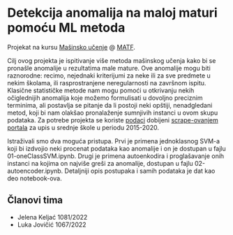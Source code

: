 # Detekcija anomalija na maloj maturi pomoću ML metoda

Projekat na kursu [Mašinsko učenje](https://ml.matf.bg.ac.rs/) @ [MATF](https://www.matf.bg.ac.rs).

Cilj ovog projekta je ispitivanje više metoda mašinskog učenja kako bi se pronašle anomalije u rezultatima male mature. Ove anomalije mogu biti raznorodne: recimo, nejednaki kriterijumi za neke ili za sve predmete u nekim školama, ili rasprostranjene neregularnosti na završnom ispitu. Klasične statističke metode nam mogu pomoći u otkrivanju nekih očiglednijih anomalija koje možemo formulisati u dovoljno preciznim terminima, ali postavlja se pitanje da li postoji neki opštiji, nenadgledani metod, koji bi nam olakšao pronalaženje sumnjivih instanci u ovom skupu podataka. Za potrebe projekta se koriste [podaci](https://github.com/luka-j/UpisDbMigrator/releases/tag/20.0) dobijeni [scrape-ovanjem portala](https://github.com/luka-j/UpisScraper/) za upis u srednje škole u periodu 2015-2020.

Istraživali smo dva moguća pristupa. Prvi je primena jednoklasnog SVM-a koji bi izdvojio neki procenat podataka kao anomalije i on je dostupan u fajlu 01-oneClassSVM.ipynb. Drugi je primena autoenkodira i proglašavanje onih instanci na kojima on najviše greši za anomalije, dostupan u fajlu 02-autoencoder.ipynb. Detaljniji opis postupaka i samih podataka je dat kao deo notebook-ova.

## Članovi tima
- Jelena Keljać 1081/2022
- Luka Jovičić 1067/2022
